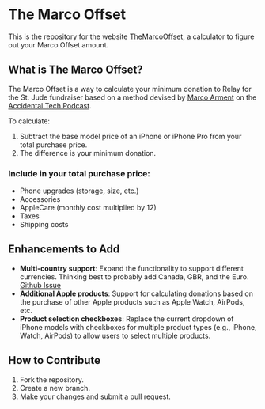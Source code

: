 # The Marco Offset

This is the repository for the website [TheMarcoOffset](https://themarcooffset.com), a calculator to figure out your Marco Offset amount.

## What is The Marco Offset?

The Marco Offset is a way to calculate your minimum donation to Relay for the St. Jude fundraiser based on a method devised by [Marco Arment](marco.org) on the [Accidental Tech Podcast](atp.fm). 

To calculate:
1. Subtract the base model price of an iPhone or iPhone Pro from your total purchase price.
2. The difference is your minimum donation.

### Include in your total purchase price:
- Phone upgrades (storage, size, etc.)
- Accessories
- AppleCare (monthly cost multiplied by 12)
- Taxes
- Shipping costs

## Enhancements to Add

- **Multi-country support**: Expand the functionality to support different currencies. Thinking best to probably add Canada, GBR, and the Euro. [Github Issue](https://github.com/bjbech/TheMarcoOffset/issues/4)
- **Additional Apple products**: Support for calculating donations based on the purchase of other Apple products such as Apple Watch, AirPods, etc.
- **Product selection checkboxes**: Replace the current dropdown of iPhone models with checkboxes for multiple product types (e.g., iPhone, Watch, AirPods) to allow users to select multiple products.

## How to Contribute

1. Fork the repository.
2. Create a new branch.
3. Make your changes and submit a pull request.
